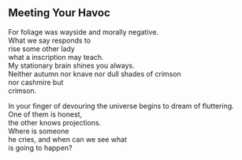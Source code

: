 Meeting Your Havoc
------------------
For foliage was wayside and morally negative.  
What we say responds to  
rise some other lady  
what a inscription may teach.  
My stationary brain shines you always.  
Neither autumn nor knave nor dull shades of crimson  
nor cashmire but  
crimson.  
  
In your finger of devouring the universe begins to dream of fluttering.  
One of them is honest,  
the other knows projections.  
Where is someone  
he cries, and when can we see what  
is going to happen?  
